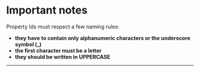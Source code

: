 # Important notes

Property Ids must respect a few naming rules:

* **they have to contain only alphanumeric characters or the underscore symbol \(\_\)** 
* **the first character must be a letter** 
* **they should be written in UPPERCASE** 

---



